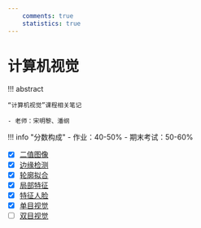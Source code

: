 ```yaml
---
    comments: true
    statistics: true
---
```


# 计算机视觉

!!! abstract

    “计算机视觉”课程相关笔记

    - 老师：宋明黎、潘纲

!!! info "分数构成"
    - 作业：40-50%
    - 期末考试：50-60%

- [x] [二值图像](./lec1.md)
- [x] [边缘检测](./lec2.md)
- [x] [轮廓拟合](./lec3.md)
- [x] [局部特征](./lec4.md)
- [x] [特征人脸](./lec5.md)
- [x] [单目视觉](./lec6.md)
- [ ] [双目视觉](./lec7.md)
